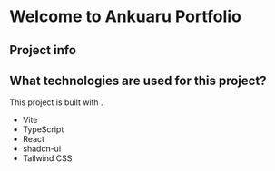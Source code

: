 # Welcome to Ankuaru Portfolio

## Project info

## What technologies are used for this project?

This project is built with .

- Vite
- TypeScript
- React
- shadcn-ui
- Tailwind CSS
